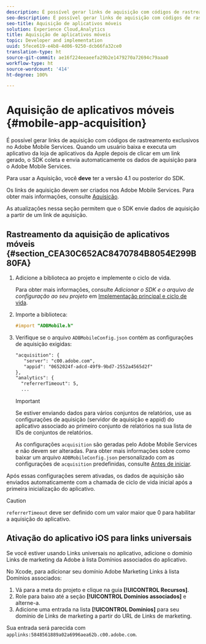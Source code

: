 ```yaml
---
description: É possível gerar links de aquisição com códigos de rastreamento exclusivos no Adobe Mobile Services. Quando um usuário baixa e executa um aplicativo da loja de aplicativos da Apple depois de clicar em um link gerado, o SDK coleta e envia automaticamente os dados de aquisição para o Adobe Mobile Services.
seo-description: É possível gerar links de aquisição com códigos de rastreamento exclusivos no Adobe Mobile Services. Quando um usuário baixa e executa um aplicativo da loja de aplicativos da Apple depois de clicar em um link gerado, o SDK coleta e envia automaticamente os dados de aquisição para o Adobe Mobile Services.
seo-title: Aquisição de aplicativos móveis
solution: Experience Cloud,Analytics
title: Aquisição de aplicativos móveis
topic: Developer and implementation
uuid: 5fece619-e4b8-4d06-9250-dcb66fa32ce0
translation-type: ht
source-git-commit: ae16f224eeaeefa29b2e1479270a72694c79aaa0
workflow-type: ht
source-wordcount: '414'
ht-degree: 100%

---
```



# Aquisição de aplicativos móveis {#mobile-app-acquisition}

É possível gerar links de aquisição com códigos de rastreamento exclusivos no Adobe Mobile Services. Quando um usuário baixa e executa um aplicativo da loja de aplicativos da Apple depois de clicar em um link gerado, o SDK coleta e envia automaticamente os dados de aquisição para o Adobe Mobile Services.

Para usar a Aquisição, você **deve** ter a versão 4.1 ou posterior do SDK.

Os links de aquisição devem ser criados nos Adobe Mobile Services. Para obter mais informações, consulte [Aquisição](/help/using/acquisition-main/acquisition-main.md).

As atualizações nessa seção permitem que o SDK envie dados de aquisição a partir de um link de aquisição.

## Rastreamento da aquisição de aplicativos móveis {#section_CEA30C652AC8470784B8054E299B80FA}

1. Adicione a biblioteca ao projeto e implemente o ciclo de vida.

   Para obter mais informações, consulte *Adicionar o SDK e o arquivo de configuração ao seu projeto* em [Implementação principal e ciclo de vida](/help/ios/getting-started/dev-qs.md).
1. Importe a biblioteca:

   ```objective-c
   #import "ADBMobile.h"
   ```

1. Verifique se o arquivo `ADBMobileConfig.json` contém as configurações de aquisição exigidas:

   ```xml
   "acquisition": { 
      "server": "c00.adobe.com", 
      "appid": "0652024f-adcd-49f9-9bd7-2552a4565d2f" 
   }, 
   "analytics": { 
     "referrerTimeout": 5, 
     ...
   ```

   >[!IMPORTANT]
   >
   >Se estiver enviando dados para vários conjuntos de relatórios, use as configurações de aquisição (servidor de aquisição e appid) do aplicativo associado ao primeiro conjunto de relatórios na sua lista de IDs de conjuntos de relatórios.

   As configurações `acquisition` são geradas pelo Adobe Mobile Services e não devem ser alteradas. Para obter mais informações sobre como baixar um arquivo `ADBMobileConfig.json` personalizado com as configurações de `acquisition` predefinidas, consulte [Antes de iniciar](/help/ios/getting-started/requirements.md).

Após essas configurações serem ativadas, os dados de aquisição são enviados automaticamente com a chamada de ciclo de vida inicial após a primeira inicialização do aplicativo.

>[!CAUTION]
>
>`referrerTimeout` deve ser definido com um valor maior que 0 para habilitar a aquisição do aplicativo.

## Ativação do aplicativo iOS para links universais

Se você estiver usando Links universais no aplicativo, adicione o domínio Links de marketing da Adobe à lista Domínios associados do aplicativo.

No Xcode, para adicionar seu domínio Adobe Marketing Links à lista Domínios associados:

1. Vá para a meta do projeto e clique na guia **[!UICONTROL Recursos]**.
2. Role para baixo até a seção **[!UICONTROL Domínios associados]** e alterne-a.
3. Adicione uma entrada na lista **[!UICONTROL Domínios]** para seu domínio de Links de marketing a partir do URL de Links de marketing.

Sua entrada será parecida com `applinks:5848561889a02a6996aea62b.c00.adobe.com`.